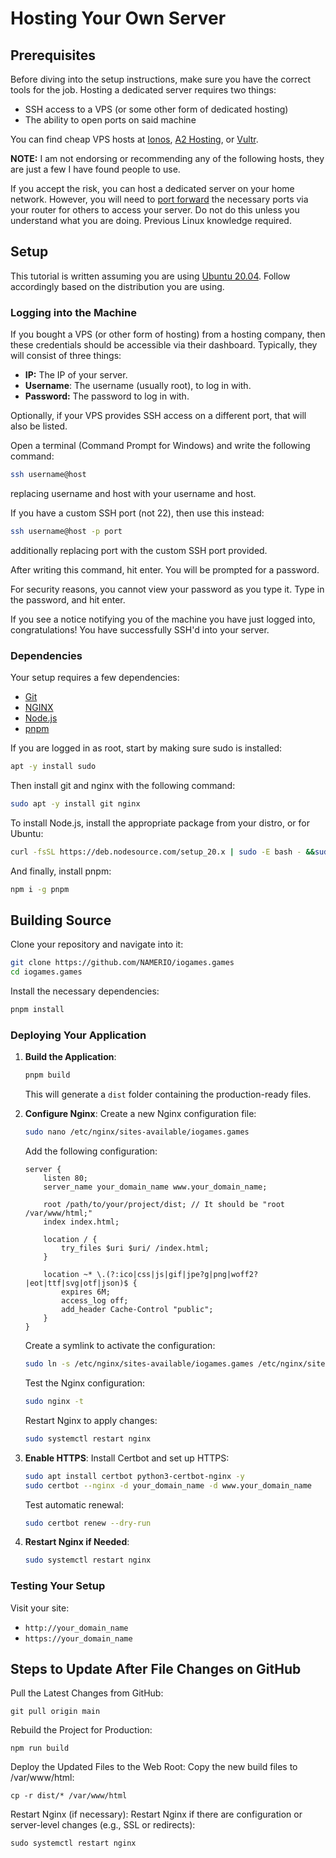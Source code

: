 

# Hosting Your Own Server

## Prerequisites
Before diving into the setup instructions, make sure you have the correct tools for the job. Hosting a dedicated server requires two things: 
* SSH access to a VPS (or some other form of dedicated hosting)
* The ability to open ports on said machine

You can find cheap VPS hosts at [Ionos](https://www.ionos.com/), [A2 Hosting](https://www.a2hosting.com), or [Vultr](https://www.vultr.com/).

**NOTE:** I am not endorsing or recommending any of the following hosts, they are just a few I have found people to use.

If you accept the risk, you can host a dedicated server on your home network. However, you will need to [port forward](https://en.wikipedia.org/wiki/Port_forwarding) the necessary ports via your router for others to access your server. Do not do this unless you understand what you are doing. Previous Linux knowledge required.

## Setup
This tutorial is written assuming you are using [Ubuntu 20.04](https://ubuntu.com/). Follow accordingly based on the distribution you are using.

### Logging into the Machine 
If you bought a VPS (or other form of hosting) from a hosting company, then these credentials should be accessible via their dashboard. Typically, they will consist of three things:
* **IP:** The IP of your server.
* **Username**: The username (usually root), to log in with.
* **Password:** The password to log in with.

Optionally, if your VPS provides SSH access on a different port, that will also be listed.

Open a terminal (Command Prompt for Windows) and write the following command:
```sh
ssh username@host
```
replacing username and host with your username and host.

If you have a custom SSH port (not 22), then use this instead:
```sh
ssh username@host -p port
```
additionally replacing port with the custom SSH port provided.

After writing this command, hit enter. You will be prompted for a password.

For security reasons, you cannot view your password as you type it. Type in the password, and hit enter.

If you see a notice notifying you of the machine you have just logged into, congratulations! You have successfully SSH'd into your server.

### Dependencies
Your setup requires a few dependencies: 
* [Git](https://git-scm.com)
* [NGINX](https://nginx.org)
* [Node.js](https://nodejs.org)
* [pnpm](https://pnpm.io)

If you are logged in as root, start by making sure sudo is installed:
```sh
apt -y install sudo
```

Then install git and nginx with the following command:
```sh
sudo apt -y install git nginx
```

To install Node.js, install the appropriate package from your distro, or for Ubuntu:
```sh
curl -fsSL https://deb.nodesource.com/setup_20.x | sudo -E bash - &&sudo apt-get install -y nodejs
```

And finally, install pnpm:
```sh
npm i -g pnpm
```

## Building Source
Clone your repository and navigate into it:
```sh
git clone https://github.com/NAMERIO/iogames.games
cd iogames.games
```

Install the necessary dependencies:
```sh
pnpm install
```

### Deploying Your Application

1. **Build the Application**:
   ```sh
   pnpm build
   ```
   This will generate a `dist` folder containing the production-ready files.

2. **Configure Nginx**:
   Create a new Nginx configuration file:
   ```sh
   sudo nano /etc/nginx/sites-available/iogames.games
   ```

   Add the following configuration:
   ```nginx
   server {
       listen 80;
       server_name your_domain_name www.your_domain_name;

       root /path/to/your/project/dist; // It should be "root /var/www/html;"
       index index.html;

       location / {
           try_files $uri $uri/ /index.html;
       }

       location ~* \.(?:ico|css|js|gif|jpe?g|png|woff2?|eot|ttf|svg|otf|json)$ {
           expires 6M;
           access_log off;
           add_header Cache-Control "public";
       }
   }
   ```

   Create a symlink to activate the configuration:
   ```sh
   sudo ln -s /etc/nginx/sites-available/iogames.games /etc/nginx/sites-enabled/
   ```

   Test the Nginx configuration:
   ```sh
   sudo nginx -t
   ```

   Restart Nginx to apply changes:
   ```sh
   sudo systemctl restart nginx
   ```

3. **Enable HTTPS**:
   Install Certbot and set up HTTPS:
   ```sh
   sudo apt install certbot python3-certbot-nginx -y
   sudo certbot --nginx -d your_domain_name -d www.your_domain_name
   ```

   Test automatic renewal:
   ```sh
   sudo certbot renew --dry-run
   ```

4. **Restart Nginx if Needed**:
   ```sh
   sudo systemctl restart nginx
   ```

### Testing Your Setup
 Visit your site:
   - `http://your_domain_name`
   - `https://your_domain_name`


## Steps to Update After File Changes on GitHub
Pull the Latest Changes from GitHub:
```
git pull origin main
```
Rebuild the Project for Production:
```
npm run build
```
Deploy the Updated Files to the Web Root: Copy the new build files to /var/www/html:
```
cp -r dist/* /var/www/html
```
Restart Nginx (if necessary): Restart Nginx if there are configuration or server-level changes (e.g., SSL or redirects):
```
sudo systemctl restart nginx
```
